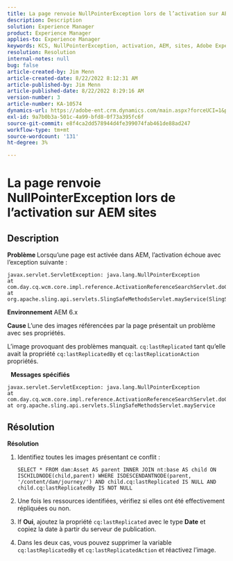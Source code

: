 ```yaml
---
title: La page renvoie NullPointerException lors de l’activation sur AEM sites
description: Description
solution: Experience Manager
product: Experience Manager
applies-to: Experience Manager
keywords: KCS, NullPointerException, activation, AEM, sites, Adobe Experience Manager, 6.x
resolution: Resolution
internal-notes: null
bug: false
article-created-by: Jim Menn
article-created-date: 8/22/2022 8:12:31 AM
article-published-by: Jim Menn
article-published-date: 8/22/2022 8:29:16 AM
version-number: 3
article-number: KA-10574
dynamics-url: https://adobe-ent.crm.dynamics.com/main.aspx?forceUCI=1&pagetype=entityrecord&etn=knowledgearticle&id=3420272b-f221-ed11-b83e-0022480866ad
exl-id: 9a7b0b3a-501c-4a99-bfd8-0f73a395fc6f
source-git-commit: e8f4ca2dd578944d4fe399074fab461de88ad247
workflow-type: tm+mt
source-wordcount: '131'
ht-degree: 3%

---
```


# La page renvoie NullPointerException lors de l’activation sur AEM sites

## Description


<b>Problème </b>
Lorsqu’une page est activée dans AEM, l’activation échoue avec l’exception suivante :


```
javax.servlet.ServletException: java.lang.NullPointerException
at com.day.cq.wcm.core.impl.reference.ActivationReferenceSearchServlet.doGet(ActivationReferenceSearchServlet.java:175)
at org.apache.sling.api.servlets.SlingSafeMethodsServlet.mayService(SlingSafeMethodsServlet.java:269)
```


<b>Environnement</b>
AEM 6.x

<b>Cause </b>
L’une des images référencées par la page présentait un problème avec ses propriétés.

L’image provoquant des problèmes manquait. `cq:lastReplicated` tant qu’elle avait la propriété `cq:lastReplicatedBy` et `cq:lastReplicationAction` propriétés.

 
<b>Messages spécifiés</b>


```
javax.servlet.ServletException: java.lang.NullPointerException
at com.day.cq.wcm.core.impl.reference.ActivationReferenceSearchServlet.doGet
at org.apache.sling.api.servlets.SlingSafeMethodsServlet.mayService
```



## Résolution


<b>Résolution</b>

1. Identifiez toutes les images présentant ce conflit :

   ```
   SELECT * FROM dam:Asset AS parent INNER JOIN nt:base AS child ON ISCHILDNODE(child,parent) WHERE ISDESCENDANTNODE(parent, '/content/dam/journey/') AND child.cq:lastReplicated IS NULL AND child.cq:lastReplicatedBy IS NOT NULL
   ```
2. Une fois les ressources identifiées, vérifiez si elles ont été effectivement répliquées ou non.
3. If <b>Oui</b>, ajoutez la propriété `cq:lastReplicated` avec le type <b>Date</b> et copiez la date à partir du serveur de publication.
4. Dans les deux cas, vous pouvez supprimer la variable `cq:lastReplicatedBy` et `cq:lastReplicatedAction` et réactivez l’image.
